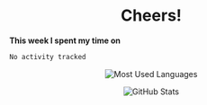 <h1 align="center">Cheers!</h1>

**This week I spent my time on**
<!--START_SECTION:waka-->

```txt
No activity tracked
```

<!--END_SECTION:waka-->

<p align="center"><img src="https://github-readme-stats.vercel.app/api/top-langs/?username=orginux&layout=compact&hide=html&theme=tokyonight" alt="Most Used Languages" /></p>

<p align="center"><img src="https://github-readme-stats.vercel.app/api?username=orginux&show_icons=true&count_private=true&theme=tokyonight&show=reviews&hide_rank=false&rank_icon=github" alt="GitHub Stats" /></p>
